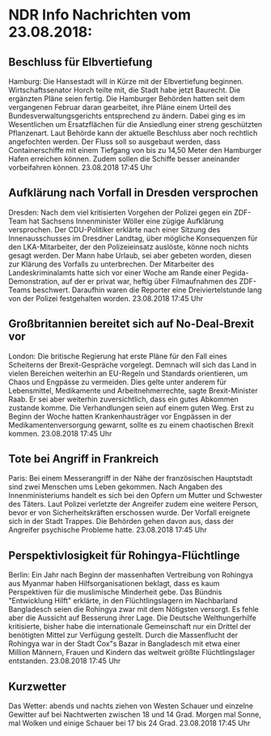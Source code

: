 # NDR Info Nachrichten vom 23.08.2018:


## Beschluss für Elbvertiefung
Hamburg: Die Hansestadt will in Kürze mit der Elbvertiefung beginnen. Wirtschaftssenator Horch teilte mit, die Stadt habe jetzt Baurecht. Die ergänzten Pläne seien fertig. Die Hamburger Behörden hatten seit dem vergangenen Februar daran gearbeitet, ihre Pläne einem Urteil des Bundesverwaltungsgerichts entsprechend zu ändern. Dabei ging es im Wesentlichen um Ersatzflächen für die Ansiedlung einer streng geschützten Pflanzenart. Laut Behörde kann der aktuelle Beschluss aber noch rechtlich angefochten werden. Der Fluss soll so ausgebaut werden, dass Containerschiffe mit einem Tiefgang von bis zu 14,50 Meter den Hamburger Hafen erreichen können. Zudem sollen die Schiffe besser aneinander vorbeifahren können. 23.08.2018 17:45 Uhr 

## Aufklärung nach Vorfall in Dresden versprochen
Dresden:  Nach dem viel kritisierten Vorgehen der Polizei gegen ein ZDF-Team hat Sachsens Innenminister Wöller eine zügige Aufklärung versprochen. Der CDU-Politiker erklärte nach einer Sitzung des Innenausschusses im Dresdner Landtag, über mögliche Konsequenzen für den LKA-Mitarbeiter, der den Polizeieinsatz auslöste, könne noch nichts gesagt werden. Der Mann habe Urlaub, sei aber gebeten worden, diesen zur Klärung des Vorfalls zu unterbrechen. Der Mitarbeiter des Landeskriminalamts hatte sich vor einer Woche am Rande einer Pegida-Demonstration, auf der er privat war, heftig über Filmaufnahmen des ZDF-Teams beschwert. Daraufhin waren die Reporter eine Dreiviertelstunde lang von der Polizei festgehalten worden. 23.08.2018 17:45 Uhr 

## Großbritannien bereitet sich auf No-Deal-Brexit vor
London:          Die britische Regierung hat erste Pläne für den Fall eines Scheiterns der Brexit-Gespräche vorgelegt. Demnach will sich das Land in vielen Bereichen weiterhin an EU-Regeln und Standards orientieren, um Chaos und Engpässe zu vermeiden. Dies gelte unter anderem für Lebensmittel, Medikamente und Arbeitnehmerrechte, sagte Brexit-Minister Raab. Er sei aber weiterhin zuversichtlich, dass ein gutes Abkommen zustande komme. Die Verhandlungen seien auf einem guten Weg. Erst zu Beginn der Woche hatten Krankenhausträger vor Engpässen in der Medikamentenversorgung gewarnt, sollte es zu einem chaotischen Brexit kommen. 23.08.2018 17:45 Uhr 

## Tote bei Angriff in Frankreich
Paris: Bei einem Messerangriff in der Nähe der französischen Hauptstadt sind zwei Menschen ums Leben gekommen. Nach Angaben des Innenministeriums handelt es sich bei den Opfern um Mutter und Schwester des Täters. Laut Polizei verletzte der Angreifer zudem eine weitere Person, bevor er von Sicherheitskräften erschossen wurde. Der Vorfall ereignete sich in der Stadt Trappes. Die Behörden gehen davon aus, dass der Angreifer psychische Probleme hatte. 23.08.2018 17:45 Uhr 

## Perspektivlosigkeit für Rohingya-Flüchtlinge
Berlin: Ein Jahr nach Beginn der massenhaften Vertreibung von Rohingya aus Myanmar haben Hilfsorganisationen beklagt, dass es kaum Perspektiven für die muslimische Minderheit gebe. Das Bündnis "Entwicklung Hilft" erklärte, in den Flüchtlingslagern im Nachbarland Bangladesch seien die Rohingya zwar mit dem Nötigsten versorgt. Es fehle aber die Aussicht auf Besserung ihrer Lage. Die Deutsche Welthungerhilfe kritisierte, bisher habe die internationale Gemeinschaft nur ein Drittel der benötigten Mittel zur Verfügung gestellt. Durch die Massenflucht der Rohingya war in der Stadt Cox"s Bazar in Bangladesch mit etwa einer Million Männern, Frauen und Kindern das weltweit größte Flüchtlingslager entstanden. 23.08.2018 17:45 Uhr 

## Kurzwetter
Das Wetter:
abends und nachts ziehen von Westen Schauer und einzelne Gewitter auf bei Nachtwerten zwischen 18 und 14 Grad. Morgen mal Sonne, mal Wolken und einige Schauer bei 17 bis 24 Grad. 23.08.2018 17:45 Uhr 
